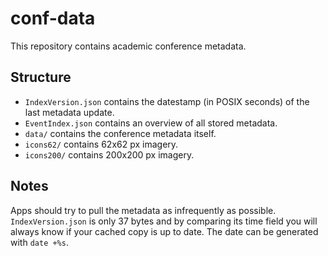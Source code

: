 conf-data
=========

This repository contains academic conference metadata.

Structure
---------

* ``IndexVersion.json`` contains the datestamp (in POSIX seconds) of the last metadata update.
* ``EventIndex.json`` contains an overview of all stored metadata.
* ``data/`` contains the conference metadata itself.
* ``icons62/`` contains 62x62 px imagery.
* ``icons200/`` contains 200x200 px imagery.

Notes
-----

Apps should try to pull the metadata as infrequently as possible. ``IndexVersion.json`` is only 37 bytes and by comparing its time field you will always know if your cached copy is up to date. The date can be generated with ``date +%s``.
